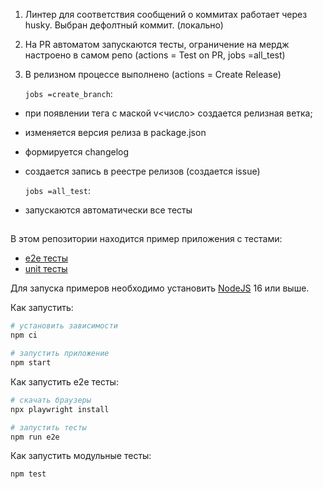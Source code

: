 1. Линтер для соответствия сообщений о коммитах работает через husky. Выбран дефолтный коммит. (локально)
2. На PR автоматом запускаются тесты, ограничение на мердж настроено в самом репо (actions = Test on PR, jobs =all_test)
3. В релизном процессе выполнено (actions = Create Release)

   `jobs =create_branch`:

- при появлении тега с маской v<число> создается релизная ветка;
- изменяется версия релиза в package.json
- формируется changelog
- создается запись в реестре релизов (создается issue)

  `jobs =all_test`:

- запускаются автоматически все тесты

##

В этом репозитории находится пример приложения с тестами:

- [e2e тесты](e2e/example.spec.ts)
- [unit тесты](src/example.test.tsx)

Для запуска примеров необходимо установить [NodeJS](https://nodejs.org/en/download/) 16 или выше.

Как запустить:

```sh
# установить зависимости
npm ci

# запустить приложение
npm start
```

Как запустить e2e тесты:

```sh
# скачать браузеры
npx playwright install

# запустить тесты
npm run e2e
```

Как запустить модульные тесты:

```sh
npm test
```
